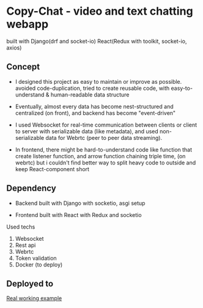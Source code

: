 # Copy-Chat - video and text chatting webapp

built with Django(drf and socket-io) React(Redux with toolkit, socket-io, axios)

## Concept

- I designed this project as easy to maintain or improve as possible.
  avoided code-duplication, tried to create reusable code, with 
  easy-to-understand & human-readable data structure

- Eventually, almost every data has become nest-structured and centralized (on front),
  and backend has become "event-driven"

- I used Websocket for real-time communication between clients or client to server with serializable data (like metadata),
  and used non-serializable data for Webrtc (peer to peer data streaming).

- In frontend, there might be hard-to-understand code like function that create listener function, and
  arrow function chaining triple time, (on webrtc) 
  but i couldn't find better way to split heavy code to outside and keep React-component short

## Dependency

- Backend built with Django with socketio, asgi setup

- Frontend built with React with Redux and socketio

Used techs

1. Websocket
2. Rest api
3. Webrtc
4. Token validation
5. Docker (to deploy)

## Deployed to

[Real working example](https://copychat.99works.dev)
